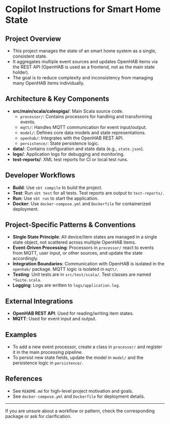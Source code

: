 # Copilot Instructions for Smart Home State

## Project Overview

- This project manages the state of an smart home system as a single, consistent state.
- It aggregates multiple event sources and updates OpenHAB items via the REST API (OpenHAB is used as a frontend, not as the main state holder).
- The goal is to reduce complexity and inconsistency from managing many OpenHAB items individually.

## Architecture & Key Components

- **src/main/scala/calespiga/**: Main Scala source code.
  - `processor/`: Contains processors for handling and transforming events.
  - `mqtt/`: Handles MQTT communication for event input/output.
  - `model/`: Defines core data models and state representations.
  - `openhab/`: Integrates with the OpenHAB REST API.
  - `persistence/`: State persistence logic.
- **data/**: Contains configuration and state data (e.g., `state.json`).
- **logs/**: Application logs for debugging and monitoring.
- **test-reports/**: XML test reports for CI or local test runs.

## Developer Workflows

- **Build**: Use `sbt compile` to build the project.
- **Test**: Run `sbt test` for all tests. Test reports are output to `test-reports/`.
- **Run**: Use `sbt run` to start the application.
- **Docker**: Use `docker-compose.yml` and `Dockerfile` for containerized deployment.

## Project-Specific Patterns & Conventions

- **Single State Principle**: All device/item states are managed in a single state object, not scattered across multiple OpenHAB items.
- **Event-Driven Processing**: Processors in `processor/` react to events from MQTT, user input, or other sources, and update the state accordingly.
- **Integration Boundaries**: Communication with OpenHAB is isolated in the `openhab/` package. MQTT logic is isolated in `mqtt/`.
- **Testing**: Unit tests are in `src/test/scala/`. Test classes are named `*Suite.scala`.
- **Logging**: Logs are written to `logs/application.log`.

## External Integrations

- **OpenHAB REST API**: Used for reading/writing item states.
- **MQTT**: Used for event input and output.

## Examples

- To add a new event processor, create a class in `processor/` and register it in the main processing pipeline.
- To persist new state fields, update the model in `model/` and the persistence logic in `persistence/`.

## References

- See `README.md` for high-level project motivation and goals.
- See `docker-compose.yml` and `Dockerfile` for deployment details.

---

If you are unsure about a workflow or pattern, check the corresponding package or ask for clarification.
